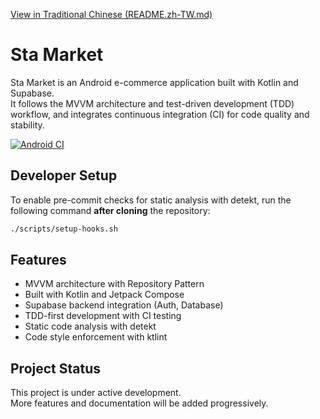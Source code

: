 [View in Traditional Chinese (README.zh-TW.md)](./README.zh-TW.md)

# Sta Market
Sta Market is an Android e-commerce application built with Kotlin and Supabase.  
It follows the MVVM architecture and test-driven development (TDD) workflow, and integrates
continuous integration (CI) for code quality and stability.

[![Android CI](https://github.com/yii016999/android-sta-market/actions/workflows/android-ci.yml/badge.svg)](https://github.com/yii016999/android-sta-market/actions)

## Developer Setup
To enable pre-commit checks for static analysis with detekt, run the following command **after cloning** the repository:

```bash
./scripts/setup-hooks.sh
```

## Features
- MVVM architecture with Repository Pattern
- Built with Kotlin and Jetpack Compose
- Supabase backend integration (Auth, Database)
- TDD-first development with CI testing
- Static code analysis with detekt
- Code style enforcement with ktlint

## Project Status
This project is under active development.  
More features and documentation will be added progressively.